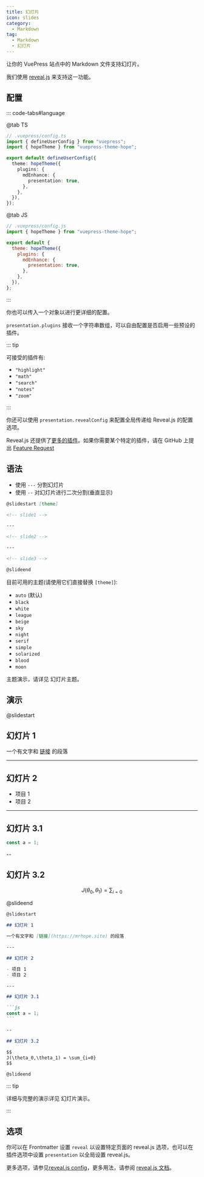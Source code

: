 ```yaml
---
title: 幻灯片
icon: slides
category:
  - Markdown
tag:
  - Markdown
  - 幻灯片
---
```


让你的 VuePress 站点中的 Markdown 文件支持幻灯片。

我们使用 [reveal.js](https://revealjs.com/) 来支持这一功能。

<!-- more -->

<!--lint disable no-duplicate-headings-->

## 配置

::: code-tabs#language

@tab TS

```ts {8-10}
// .vuepress/config.ts
import { defineUserConfig } from "vuepress";
import { hopeTheme } from "vuepress-theme-hope";

export default defineUserConfig({
  theme: hopeTheme({
    plugins: {
      mdEnhance: {
        presentation: true,
      },
    },
  }),
});
```

@tab JS

```js {7-9}
// .vuepress/config.js
import { hopeTheme } from "vuepress-theme-hope";

export default {
  theme: hopeTheme({
    plugins: {
      mdEnhance: {
        presentation: true,
      },
    },
  }),
};
```

:::

你也可以传入一个对象以进行更详细的配置。

`presentation.plugins` 接收一个字符串数组，可以自由配置是否启用一些预设的插件。

::: tip

可接受的插件有:

- `"highlight"`
- `"math"`
- `"search"`
- `"notes"`
- `"zoom"`

<!-- - `"anything"`
- `"audio"`
- `"chalkboard"` -->

:::

你还可以使用 `presentation.revealConfig` 来配置全局传递给 Reveal.js 的配置选项。

Reveal.js 还提供了[更多的插件](https://github.com/hakimel/reveal.js/wiki/Plugins,-Tools-and-Hardware)。如果你需要某个特定的插件，请在 GitHub 上提出 [Feature Request](https://github.com/vuepress-theme-hope/vuepress-theme-hope/issues/new?assignees=Mister-Hope&labels=enhancement&template=feature_request.md&title=%5BFeature+Request%5D)

## 语法

- 使用 `---` 分割幻灯片
- 使用 `--` 对幻灯片进行二次分割(垂直显示)

```md
@slidestart [theme]

<!-- slide1 -->

---

<!-- slide2 -->

---

<!-- slide3 -->

@slideend
```

目前可用的主题(请使用它们直接替换 `[theme]`):

- `auto` (默认)
- `black`
- `white`
- `league`
- `beige`
- `sky`
- `night`
- `serif`
- `simple`
- `solarized`
- `blood`
- `moon`

主题演示，请详见 <ProjectLink name="md-enhance" path="/zh/guide/presentation/theme.html">幻灯片主题</ProjectLink>。

## 演示

@slidestart

## 幻灯片 1

一个有文字和 [链接](https://mrhope.site) 的段落

---

## 幻灯片 2

- 项目 1
- 项目 2

---

## 幻灯片 3.1

```js
const a = 1;
```

--

## 幻灯片 3.2

$$
J(\theta_0,\theta_1) = \sum_{i=0}
$$

@slideend

````md
@slidestart

## 幻灯片 1

一个有文字和 [链接](https://mrhope.site) 的段落

---

## 幻灯片 2

- 项目 1
- 项目 2

---

## 幻灯片 3.1

```js
const a = 1;
```

--

## 幻灯片 3.2

$$
J(\theta_0,\theta_1) = \sum_{i=0}
$$

@slideend
````

::: tip

详细与完整的演示详见 <ProjectLink name="md-enhance" path="/zh/guide/presentation/demo.html">幻灯片演示</ProjectLink>。

:::

## 选项

你可以在 Frontmatter 设置 `reveal` 以设置特定页面的 reveal.js 选项，也可以在插件选项中设置 `presentation` 以全局设置 reveal.js。

更多选项，请参见[reveal.js config](https://revealjs.com/config/)，更多用法，请参阅 [reveal.js 文档](https://revealjs.com/)。
